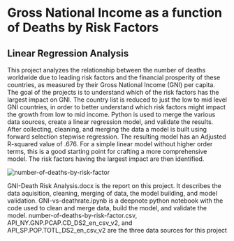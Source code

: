 # Gross National Income as a function of Deaths by Risk Factors 
## Linear Regression Analysis

This project analyzes the relationship between the number of deaths worldwide due to leading risk factors and the financial prosperity of these countries, as measured by their Gross National Income (GNI) per capita. The goal of the projects is to understand which of the risk factors has the largest impact on GNI. The country list is reduced to just the low to mid level GNI countries, in order to better understand which risk factors might impact the growth from low to mid income. Python is used to merge the various data sources, create a linear regression model, and validate the results. After collecting, cleaning, and merging the data a model is built using forward selection stepwise regression. The resulting model has an Adjusted R-squared value of .676. For a simple linear model without higher order terms, this is a good starting point for crafting a more comprehensive model. The risk factors having the largest impact are then identified.

![number-of-deaths-by-risk-factor](https://github.com/jeg-msba/GNI-Linear-Regression-Model/assets/111711622/fa95b38a-71a5-45c4-8c2a-a224d2f4e585)

GNI-Death Risk Analysis.docx is the report on this project. It describes the data aquisition, cleaning, merging of data, the model building, and model validation.
GNI-vs-deathrate.ipynb is a deepnote python notebook with the code used to clean and merge data, build the model, and validate the model.
number-of-deaths-by-risk-factor.csv, API_NY.GNP.PCAP.CD_DS2_en_csv_v2, and API_SP.POP.TOTL_DS2_en_csv_v2 are the three data sources for this project
